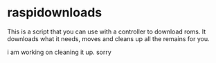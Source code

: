 # raspidownloads
This is a script that you can use with a controller to download roms.
It downloads what it needs, moves and cleans up all the remains for you. 

i am working on cleaning it up. sorry